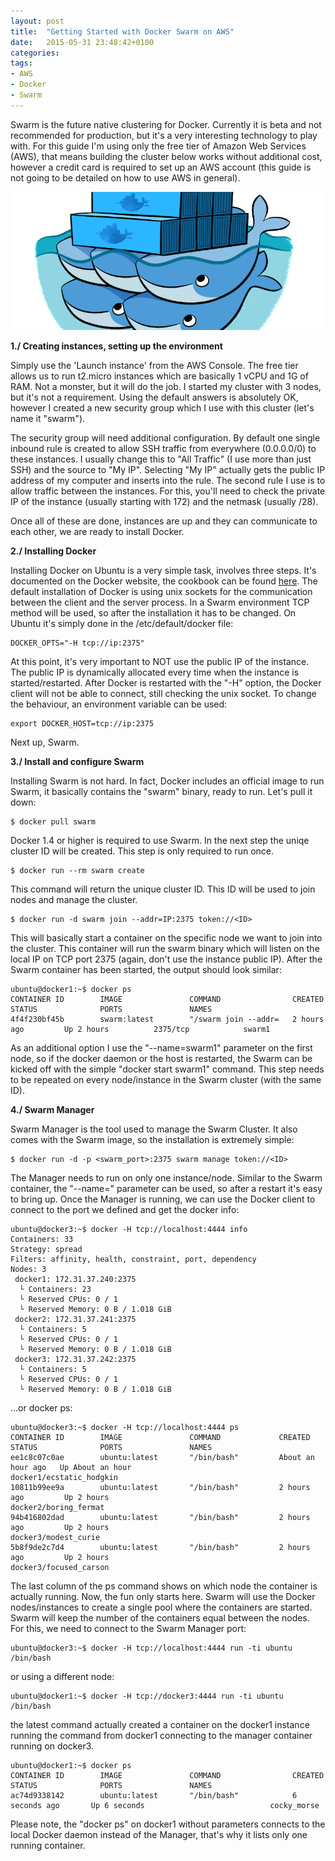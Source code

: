 ```yaml
---
layout: post
title:  "Getting Started with Docker Swarm on AWS"
date:   2015-05-31 23:48:42+0100
categories: 
tags: 
- AWS
- Docker
- Swarm
---
```

Swarm is the future native clustering for Docker. Currently it is beta and not recommended for production, 
but it's a very interesting technology to play with. For this guide I'm using only the free tier of 
Amazon Web Services (AWS), that means building the cluster below works without additional cost, however
a credit card is required to set up an AWS account (this guide is not going to be detailed on how to use
AWS in general).

![Docker Swarm](/assets/docker-swarm.png)

**1./ Creating instances, setting up the environment**

Simply use the 'Launch instance' from the AWS Console. The free tier allows us to run t2.micro instances
which are basically 1 vCPU and 1G of RAM. Not a monster, but it will do the job. I started my cluster with
3 nodes, but it's not a requirement. Using the default answers is absolutely OK, however I created a new
security group which I use with this cluster (let's name it "swarm"). 

The security group will need additional configuration. By default one single inbound rule is created to allow
SSH traffic from everywhere (0.0.0.0/0) to these instances. I usually change this to "All Traffic" (I use more
than just SSH) and the source to "My IP". Selecting "My IP" actually gets the public IP address of my computer and 
inserts into the rule. The second rule I use is to allow traffic between the instances. For this, you'll need to 
check the private IP of the instance (usually starting with 172) and the netmask (usually /28). 

Once all of these are done, instances are up and they can communicate to each other, we are ready to install 
Docker.

**2./ Installing Docker**

Installing Docker on Ubuntu is a very simple task, involves three steps. It's documented on the Docker website, 
the cookbook can be found [here][docker-install]. The default installation of Docker is using unix sockets for 
the communication between the client and the server process. In a Swarm environment TCP method will be used, so
after the installation it has to be changed. On Ubuntu it's simply done in the /etc/default/docker file: 

    DOCKER_OPTS="-H tcp://ip:2375"

At this point, it's very important to NOT use the public IP of the instance. The public IP is dynamically
allocated every time when the instance is started/restarted. After Docker is restarted with the "-H" option, 
the Docker client will not be able to connect, still checking the unix socket. To change the behaviour, an environment
variable can be used:

    export DOCKER_HOST=tcp://ip:2375

Next up, Swarm.

**3./ Install and configure Swarm**

Installing Swarm is not hard. In fact, Docker includes an official image to run Swarm, it basically contains the
"swarm" binary, ready to run. Let's pull it down:

    $ docker pull swarm

Docker 1.4 or higher is required to use Swarm. In the next step the uniqe cluster ID will be created. This step is 
only required to run once. 

    $ docker run --rm swarm create

This command will return the unique cluster ID. This ID will be used to join nodes and manage the cluster. 

    $ docker run -d swarm join --addr=IP:2375 token://<ID>

This will basically start a container on the specific node we want to join into the cluster. This container will 
run the swarm binary which will listen on the local IP on TCP port 2375 (again, don't use the instance public IP). 
After the Swarm container has been started, the output should look similar: 

    ubuntu@docker1:~$ docker ps
    CONTAINER ID        IMAGE               COMMAND                CREATED             STATUS              PORTS               NAMES
    4f4f230bf45b        swarm:latest        "/swarm join --addr=   2 hours ago         Up 2 hours          2375/tcp            swarm1              

As an additional option I use the "-\-name=swarm1" parameter on the first node, so if the docker daemon or the host 
is restarted, the Swarm can be kicked off with the simple "docker start swarm1" command. This step needs to be repeated on 
every node/instance in the Swarm cluster (with the same ID). 

**4./ Swarm Manager**

Swarm Manager is the tool used to manage the Swarm Cluster. It also comes with the Swarm image, so the installation
is extremely simple:

    $ docker run -d -p <swarm_port>:2375 swarm manage token://<ID>

The Manager needs to run on only one instance/node. Similar to the Swarm container, the "-\-name=" parameter can be
used, so after a restart it's easy to bring up. Once the Manager is running, we can use the Docker client to connect
to the port we defined and get the docker info: 

    ubuntu@docker3:~$ docker -H tcp://localhost:4444 info
    Containers: 33
    Strategy: spread
    Filters: affinity, health, constraint, port, dependency
    Nodes: 3
     docker1: 172.31.37.240:2375
      └ Containers: 23
      └ Reserved CPUs: 0 / 1
      └ Reserved Memory: 0 B / 1.018 GiB
     docker2: 172.31.37.241:2375
      └ Containers: 5
      └ Reserved CPUs: 0 / 1
      └ Reserved Memory: 0 B / 1.018 GiB
     docker3: 172.31.37.242:2375
      └ Containers: 5
      └ Reserved CPUs: 0 / 1
      └ Reserved Memory: 0 B / 1.018 GiB

...or docker ps: 

    ubuntu@docker3:~$ docker -H tcp://localhost:4444 ps
    CONTAINER ID        IMAGE               COMMAND             CREATED             STATUS              PORTS               NAMES
    ee1c8c07c0ae        ubuntu:latest       "/bin/bash"         About an hour ago   Up About an hour                        docker1/ecstatic_hodgkin   
    10811b99ee9a        ubuntu:latest       "/bin/bash"         2 hours ago         Up 2 hours                              docker2/boring_fermat      
    94b416802dad        ubuntu:latest       "/bin/bash"         2 hours ago         Up 2 hours                              docker3/modest_curie       
    5b8f9de2c7d4        ubuntu:latest       "/bin/bash"         2 hours ago         Up 2 hours                              docker3/focused_carson     

The last column of the ps command shows on which node the container is actually running. Now, the fun only starts here. 
Swarm will use the Docker nodes/instances to create a single pool where the containers are started. Swarm will keep the
number of the containers equal between the nodes. For this, we need to connect to the Swarm Manager port:

    ubuntu@docker3:~$ docker -H tcp://localhost:4444 run -ti ubuntu /bin/bash

or using a different node: 

    ubuntu@docker1:~$ docker -H tcp://docker3:4444 run -ti ubuntu /bin/bash

the latest command actually created a container on the docker1 instance running the command from docker1 connecting to 
the manager container running on docker3. 

    ubuntu@docker1:~$ docker ps
    CONTAINER ID        IMAGE               COMMAND                CREATED             STATUS              PORTS               NAMES
    ac74d9338142        ubuntu:latest       "/bin/bash"            6 seconds ago       Up 6 seconds                            cocky_morse      

Please note, the "docker ps" on docker1 without parameters connects to the local Docker daemon instead of the Manager, 
that's why it lists only one running container. 


[docker-install]:   https://get.docker.io/ubuntu/

<!--more-->

